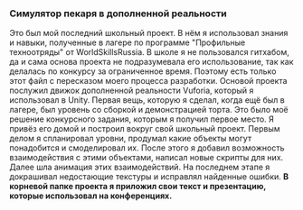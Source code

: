 ### Симулятор пекаря в дополненной реальности
Это был мой последний школьный проект. В нём я использовал знания и навыки, полученные в лагере по программе "Профильные техноотряды" от WorldSkillsRussia.
В школе я не пользовался гитхабом, да и сама основа проекта не подразумевала его использование, так как делалась по конкурсу за ограниченное время. Поэтому есть только этот файл с пересказом моего процесса разработки.
Основой проекта послужил движок дополненной реальности Vuforia, который я использовал в Unity.
Первая вещь, которую я сделал, когда ещё был в лагере, был уровень со сборкой и демонстрацией торта. Это было моё решение конкурсного задания, которым я получил первое место. Я привёз его домой и построил вокруг свой школьный проект.
Первым делом я спланировал уровни, продумал какие объекты могут понадобится и смоделировал их.
После этого я добавил возможность взаимодействия с этими объектами, написал новые скрипты для них.
Далее шла анимация этих взаимодействий.
На последнем этапе я докрашивал недостающие текстуры и исправлял найденные ошибки.
**В корневой папке проекта я приложил свои текст и презентацию, которые использовал на конференциях.**